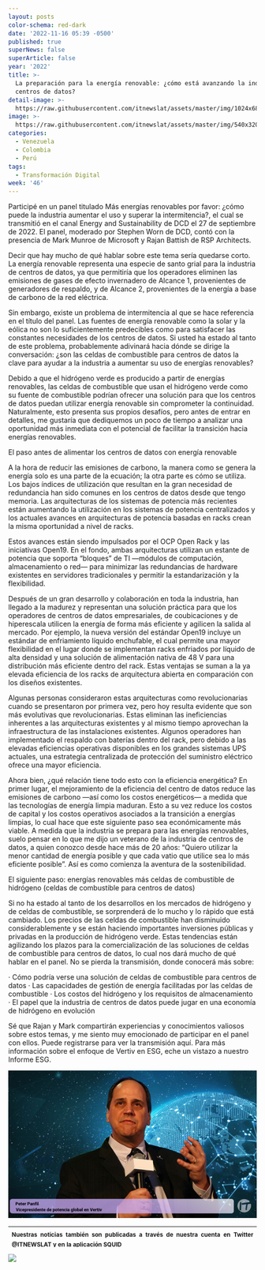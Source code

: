 ```yaml
---
layout: posts
color-schema: red-dark
date: '2022-11-16 05:39 -0500'
published: true
superNews: false
superArticle: false
year: '2022'
title: >-
  La preparación para la energía renovable: ¿cómo está avanzando la industria de
  centros de datos?
detail-image: >-
  https://raw.githubusercontent.com/itnewslat/assets/master/img/1024x680/Peter-Panfil-g.jpg
image: >-
  https://raw.githubusercontent.com/itnewslat/assets/master/img/540x320/Peter-Panfil-p.jpg
categories:
  - Venezuela
  - Colombia
  - Perú
tags:
  - Transformación Digital
week: '46'
---
```

Participé en un panel titulado Más energías renovables por favor: ¿cómo puede la industria aumentar el uso y superar la intermitencia?, el cual se transmitió en el canal Energy and Sustainability de DCD el 27 de septiembre de 2022. El panel, moderado por Stephen Worn de DCD, contó con la presencia de Mark Munroe de Microsoft y Rajan Battish de RSP Architects.

Decir que hay mucho de qué hablar sobre este tema sería quedarse corto. La energía renovable representa una especie de santo grial para la industria de centros de datos, ya que permitiría que los operadores eliminen las emisiones de gases de efecto invernadero de Alcance 1, provenientes de generadores de respaldo, y de Alcance 2, provenientes de la energía a base de carbono de la red eléctrica.

Sin embargo, existe un problema de intermitencia al que se hace referencia en el título del panel. Las fuentes de energía renovable como la solar y la eólica no son lo suficientemente predecibles como para satisfacer las constantes necesidades de los centros de datos. Si usted ha estado al tanto de este problema, probablemente adivinará hacia dónde se dirige la conversación: ¿son las celdas de combustible para centros de datos la clave para ayudar a la industria a aumentar su uso de energías renovables?

Debido a que el hidrógeno verde es producido a partir de energías renovables, las celdas de combustible que usan el hidrógeno verde como su fuente de combustible podrían ofrecer una solución para que los centros de datos puedan utilizar energía renovable sin comprometer la continuidad. Naturalmente, esto presenta sus propios desafíos, pero antes de entrar en detalles, me gustaría que dediquemos un poco de tiempo a analizar una oportunidad más inmediata con el potencial de facilitar la transición hacia energías renovables.

El paso antes de alimentar los centros de datos con energía renovable

A la hora de reducir las emisiones de carbono, la manera como se genera la energía solo es una parte de la ecuación; la otra parte es cómo se utiliza. Los bajos índices de utilización que resultan en la gran necesidad de redundancia han sido comunes en los centros de datos desde que tengo memoria. Las arquitecturas de los sistemas de potencia más recientes están aumentando la utilización en los sistemas de potencia centralizados y los actuales avances en arquitecturas de potencia basadas en racks crean la misma oportunidad a nivel de racks.

Estos avances están siendo impulsados por el OCP Open Rack y las iniciativas Open19. En el fondo, ambas arquitecturas utilizan un estante de potencia que soporta “bloques” de TI —módulos de computación, almacenamiento o red— para minimizar las redundancias de hardware existentes en servidores tradicionales y permitir la estandarización y la flexibilidad.

Después de un gran desarrollo y colaboración en toda la industria, han llegado a la madurez y representan una solución práctica para que los operadores de centros de datos empresariales, de coubicaciones y de hiperescala utilicen la energía de forma más eficiente y agilicen la salida al mercado. Por ejemplo, la nueva versión del estándar Open19 incluye un estándar de enfriamiento líquido enchufable, el cual permite una mayor flexibilidad en el lugar donde se implementan racks enfriados por líquido de alta densidad y una solución de alimentación nativa de 48 V para una distribución más eficiente dentro del rack. Estas ventajas se suman a la ya elevada eficiencia de los racks de arquitectura abierta en comparación con los diseños existentes.

Algunas personas consideraron estas arquitecturas como revolucionarias cuando se presentaron por primera vez, pero hoy resulta evidente que son más evolutivas que revolucionarias. Estas eliminan las ineficiencias inherentes a las arquitecturas existentes y al mismo tiempo aprovechan la infraestructura de las instalaciones existentes. Algunos operadores han implementado el respaldo con baterías dentro del rack, pero debido a las elevadas eficiencias operativas disponibles en los grandes sistemas UPS actuales, una estrategia centralizada de protección del suministro eléctrico ofrece una mayor eficiencia.

Ahora bien, ¿qué relación tiene todo esto con la eficiencia energética? En primer lugar, el mejoramiento de la eficiencia del centro de datos reduce las emisiones de carbono —así como los costos energéticos— a medida que las tecnologías de energía limpia maduran. Esto a su vez reduce los costos de capital y los costos operativos asociados a la transición a energías limpias, lo cual hace que este siguiente paso sea económicamente más viable. A medida que la industria se prepara para las energías renovables, suelo pensar en lo que me dijo un veterano de la industria de centros de datos, a quien conozco desde hace más de 20 años: “Quiero utilizar la menor cantidad de energía posible y que cada vatio que utilice sea lo más eficiente posible”.  Así es como comienza la aventura de la sostenibilidad.

El siguiente paso: energías renovables más celdas de combustible de hidrógeno (celdas de combustible para centros de datos)

Si no ha estado al tanto de los desarrollos en los mercados de hidrógeno y de celdas de combustible, se sorprenderá de lo mucho y lo rápido que está cambiado. Los precios de las celdas de combustible han disminuido considerablemente y se están haciendo importantes inversiones públicas y privadas en la producción de hidrógeno verde. Estas tendencias están agilizando los plazos para la comercialización de las soluciones de celdas de combustible para centros de datos, lo cual nos dará mucho de qué hablar en el panel. No se pierda la transmisión, donde conocerá más sobre:

· Cómo podría verse una solución de celdas de combustible para centros de datos
· Las capacidades de gestión de energía facilitadas por las celdas de combustible
· Los costos del hidrógeno y los requisitos de almacenamiento
· El papel que la industria de centros de datos puede jugar en una economía de hidrógeno en evolución

Sé que Rajan y Mark compartirán experiencias y conocimientos valiosos sobre estos temas, y me siento muy emocionado de participar en el panel con ellos. Puede registrarse para ver la transmisión aquí. Para más información sobre el enfoque de Vertiv en ESG, eche un vistazo a nuestro Informe ESG.

![](https://raw.githubusercontent.com/itnewslat/assets/master/img/540x320/Peter-Panfil-p.jpg)

<table style="height: 42px;" width="569">
<tbody>
<tr>
<td style="text-align: justify;"><sub><strong>Nuestras noticias también son publicadas a través de nuestra cuenta en Twitter <a href="https://twitter.com/itnewslat?lang=es">@ITNEWSLAT</a> y en la aplicación <a href="https://squidapp.co/en/">SQUID</a></strong></sub></td>
</tr>
</tbody>
</table>

<img src="https://tracker.metricool.com/c3po.jpg?hash=56f88a41e39ab42c063cc51676587a04"/>